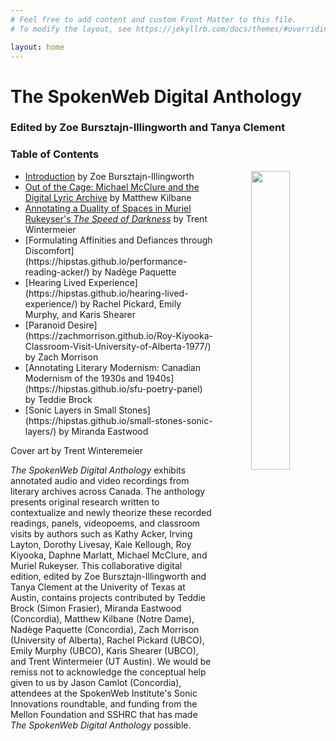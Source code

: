 ```yaml
---
# Feel free to add content and custom Front Matter to this file.
# To modify the layout, see https://jekyllrb.com/docs/themes/#overriding-theme-defaults

layout: home
---
```

# The SpokenWeb Digital Anthology 
### Edited by Zoe Bursztajn-Illingworth and Tanya Clement 

### Table of Contents

<p align="center"><img align="right" width="35%" height="35%" src="https://user-images.githubusercontent.com/70542175/234410382-cab5cffe-8fd7-4831-a6c4-8e5069dc6ad0.png"/></p>


<ul>
 <li><a href="https://hipstas.github.io/anthology-introduction/">Introduction</a> by Zoe Bursztajn-Illingworth</li>

<li><a href="https://hipstas.github.io/out-of-the-cage-michael-mcclure-and-the-digital-lyric-archive/">Out of the Cage: Michael McClure and the Digital Lyric Archive</a> by Matthew Kilbane </li>

 <li><a href="https://hipstas.github.io/The-speed-of-darkness/">Annotating a Duality of Spaces in Muriel Rukeyser's <i>The Speed of Darkness</i></a> by Trent Wintermeier</li> 

<li>[Formulating Affinities and Defiances through Discomfort](https://hipstas.github.io/performance-reading-acker/) by Nadège Paquette</li> 

<li>[Hearing Lived Experience](https://hipstas.github.io/hearing-lived-experience/) by Rachel Pickard, Emily Murphy, and Karis Shearer</li>

<li>[Paranoid Desire](https://zachmorrison.github.io/Roy-Kiyooka-Classroom-Visit-University-of-Alberta-1977/) by Zach Morrison </li>

<li>[Annotating Literary Modernism: Canadian Modernism of the 1930s and 1940s](https://hipstas.github.io/sfu-poetry-panel) by Teddie Brock</li>

<li>[Sonic Layers in Small Stones](https://hipstas.github.io/small-stones-sonic-layers/) by Miranda Eastwood </li>
 </ul>
<figcaption>Cover art by Trent Winteremeier</figcaption>

*The SpokenWeb Digital Anthology* exhibits annotated audio and video recordings from literary archives across Canada. The anthology presents original research written to contextualize and newly theorize these recorded readings, panels, videopoems, and classroom visits by authors such as Kathy Acker, Irving Layton, Dorothy Livesay, Kaie Kellough, Roy Kiyooka, Daphne Marlatt, Michael McClure, and Muriel Rukeyser. This collaborative digital edition, edited by Zoe Bursztajn-Illingworth and Tanya Clement at the Univerity of Texas at Austin, contains projects contributed by Teddie Brock (Simon Frasier), Miranda Eastwood (Concordia), Matthew Kilbane (Notre Dame), Nadège Paquette (Concordia), Zach Morrison (University of Alberta), Rachel Pickard (UBCO), Emily Murphy (UBCO), Karis Shearer (UBCO), and Trent Wintermeier (UT Austin). We would be remiss not to acknowledge the conceptual help given to us by Jason Camlot (Concordia), attendees at the SpokenWeb Institute's Sonic Innovations roundtable, and funding from the Mellon Foundation and SSHRC that has made *The SpokenWeb Digital Anthology* possible. 

